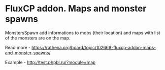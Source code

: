 # FluxCP addon. Maps and monster spawns
MonstersSpawn add informations to mobs (their location) and maps with list of the monsters are on the map. 

Read more - https://rathena.org/board/topic/102668-fluxcp-addon-maps-and-monster-spawns/

Example - http://test.phpbl.ru/?module=map
